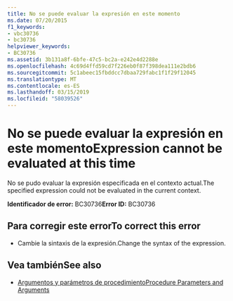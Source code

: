 ```yaml
---
title: No se puede evaluar la expresión en este momento
ms.date: 07/20/2015
f1_keywords:
- vbc30736
- bc30736
helpviewer_keywords:
- BC30736
ms.assetid: 3b131a8f-6bfe-47c5-bc2a-e242e4d2288e
ms.openlocfilehash: 4c69d4ffd59cd7f226eb0f87f398dea111e2bdb6
ms.sourcegitcommit: 5c1abeec15fbddcc7dbaa729fabc1f1f29f12045
ms.translationtype: MT
ms.contentlocale: es-ES
ms.lasthandoff: 03/15/2019
ms.locfileid: "58039526"
---
```

# <a name="expression-cannot-be-evaluated-at-this-time"></a><span data-ttu-id="a77bd-102">No se puede evaluar la expresión en este momento</span><span class="sxs-lookup"><span data-stu-id="a77bd-102">Expression cannot be evaluated at this time</span></span>
<span data-ttu-id="a77bd-103">No se pudo evaluar la expresión especificada en el contexto actual.</span><span class="sxs-lookup"><span data-stu-id="a77bd-103">The specified expression could not be evaluated in the current context.</span></span>  
  
 <span data-ttu-id="a77bd-104">**Identificador de error:** BC30736</span><span class="sxs-lookup"><span data-stu-id="a77bd-104">**Error ID:** BC30736</span></span>  
  
## <a name="to-correct-this-error"></a><span data-ttu-id="a77bd-105">Para corregir este error</span><span class="sxs-lookup"><span data-stu-id="a77bd-105">To correct this error</span></span>  
  
-   <span data-ttu-id="a77bd-106">Cambie la sintaxis de la expresión.</span><span class="sxs-lookup"><span data-stu-id="a77bd-106">Change the syntax of the expression.</span></span>  
  
## <a name="see-also"></a><span data-ttu-id="a77bd-107">Vea también</span><span class="sxs-lookup"><span data-stu-id="a77bd-107">See also</span></span>

- [<span data-ttu-id="a77bd-108">Argumentos y parámetros de procedimiento</span><span class="sxs-lookup"><span data-stu-id="a77bd-108">Procedure Parameters and Arguments</span></span>](../../visual-basic/programming-guide/language-features/procedures/procedure-parameters-and-arguments.md)
